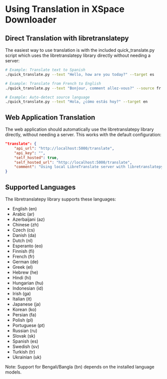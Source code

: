 # Using Translation in XSpace Downloader

## Direct Translation with libretranslatepy

The easiest way to use translation is with the included quick_translate.py script which uses the libretranslatepy library directly without needing a server:

```bash
# Example: Translate text to Spanish
./quick_translate.py --text "Hello, how are you today?" --target es

# Example: Translate from French to English
./quick_translate.py --text "Bonjour, comment allez-vous?" --source fr --target en

# Example: Auto-detect source language
./quick_translate.py --text "Hola, ¿cómo estás hoy?" --target en
```

## Web Application Translation

The web application should automatically use the libretranslatepy library directly, without needing a server. This works with the default configuration:

```json
"translate": {
    "api_url": "http://localhost:5000/translate",
    "api_key": "",
    "self_hosted": true,
    "self_hosted_url": "http://localhost:5000/translate",
    "comment": "Using local LibreTranslate server with libretranslatepy"
}
```

## Supported Languages

The libretranslatepy library supports these languages:
- English (en)
- Arabic (ar)
- Azerbaijani (az)
- Chinese (zh)
- Czech (cs)
- Danish (da)
- Dutch (nl)
- Esperanto (eo)
- Finnish (fi)
- French (fr)
- German (de)
- Greek (el)
- Hebrew (he)
- Hindi (hi)
- Hungarian (hu)
- Indonesian (id)
- Irish (ga)
- Italian (it)
- Japanese (ja)
- Korean (ko)
- Persian (fa)
- Polish (pl)
- Portuguese (pt)
- Russian (ru)
- Slovak (sk)
- Spanish (es)
- Swedish (sv)
- Turkish (tr)
- Ukrainian (uk)

Note: Support for Bengali/Bangla (bn) depends on the installed language models.